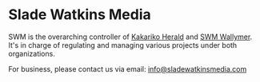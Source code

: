 # Slade Watkins Media
SWM is the overarching controller of [Kakariko Herald](https://www.kakarikoherald.com) and [SWM Wallymer](https://www.wallymer.com). It's in charge of regulating and managing various projects under both organizations.

For business, please contact us via email: [info@sladewatkinsmedia.com](mailto:info@sladewatkinsmedia.com)
